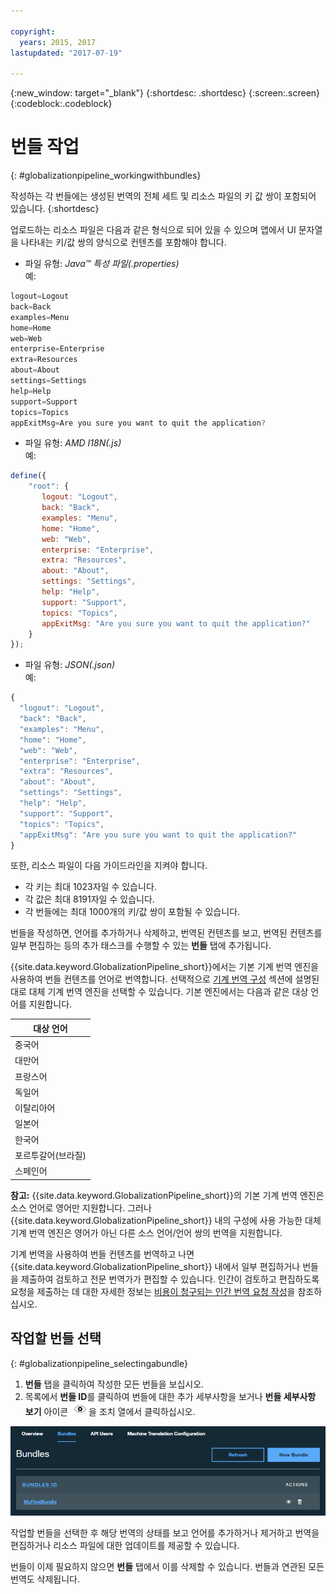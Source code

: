 ```yaml
---

copyright:
  years: 2015, 2017
lastupdated: "2017-07-19"

---
```


{:new_window: target="_blank"}
{:shortdesc: .shortdesc}
{:screen:.screen}
{:codeblock:.codeblock}


# 번들 작업
{: #globalizationpipeline_workingwithbundles}

작성하는 각 번들에는 생성된 번역의 전체 세트 및 리소스 파일의 키 값 쌍이 포함되어 있습니다.
{:shortdesc}

업로드하는 리소스 파일은 다음과 같은 형식으로 되어 있을 수 있으며 앱에서 UI 문자열을 나타내는 키/값 쌍의 양식으로 컨텐츠를 포함해야 합니다.


* 파일 유형: *Java™ 특성 파일(.properties)*<br>
예:
```js
logout=Logout 
back=Back 
examples=Menu 
home=Home 
web=Web 
enterprise=Enterprise 
extra=Resources 
about=About 
settings=Settings 
help=Help 
support=Support 
topics=Topics 
appExitMsg=Are you sure you want to quit the application?
```
* 파일 유형: *AMD I18N(.js)*<br>
예:
```js
define({
    "root": {
       logout: "Logout",
       back: "Back",
       examples: "Menu",
       home: "Home",
       web: "Web",
       enterprise: "Enterprise",
       extra: "Resources",
       about: "About",
       settings: "Settings",
       help: "Help",
       support: "Support",
       topics: "Topics",
       appExitMsg: "Are you sure you want to quit the application?"
    }
});
``` 
* 파일 유형: *JSON(.json)*<br>
예:
```js
{
  "logout": "Logout",
  "back": "Back",
  "examples": "Menu",
  "home": "Home",
  "web": "Web",
  "enterprise": "Enterprise",
  "extra": "Resources",
  "about": "About",
  "settings": "Settings",
  "help": "Help",
  "support": "Support",
  "topics": "Topics",
  "appExitMsg": "Are you sure you want to quit the application?"
}
``` 

또한, 리소스 파일이 다음 가이드라인을 지켜야 합니다.
* 각 키는 최대 1023자일 수 있습니다.
* 각 값은 최대 8191자일 수 있습니다.
* 각 번들에는 최대 1000개의 키/값 쌍이 포함될 수 있습니다.

번들을 작성하면, 언어를 추가하거나 삭제하고, 번역된 컨텐츠를 보고, 번역된 컨텐츠를 일부 편집하는 등의 추가 태스크를 수행할 수 있는 **번들** 탭에 추가됩니다.  

{{site.data.keyword.GlobalizationPipeline_short}}에서는 기본 기계 번역 엔진을 사용하여 번들 컨텐츠를 언어로 번역합니다. 선택적으로 [기계 번역 구성](managetranslations.html#machineconfig) 섹션에 설명된 대로 대체 기계 번역 엔진을 선택할 수 있습니다. 기본 엔진에서는 다음과 같은 대상 언어를 지원합니다.

<table>
<thead>
<tr>
<th>대상 언어</th>
</tr>
</thead>
<tbody>
<tr>
<td>중국어</td>
</tr>
<tr>
<td>대만어</td>
</tr>
<tr>
<td>프랑스어</td>
</tr>
<tr>
<td>독일어</td>
</tr>
<tr>
<td>이탈리아어</td>
</tr>
<tr>
<td>일본어</td>
</tr>
<tr>
<td>한국어</td>
</tr>
<tr>
<td>포르투갈어(브라질)</td>
</tr>
<tr>
<td>스페인어</td>
</tr>
</tbody>
</table>

**참고:** {{site.data.keyword.GlobalizationPipeline_short}}의 기본 기계 번역 엔진은 소스 언어로 영어만 지원합니다. 그러나 {{site.data.keyword.GlobalizationPipeline_short}} 내의 구성에 사용 가능한 대체 기계 번역 엔진은 영어가 아닌 다른 소스 언어/언어 쌍의 번역을 지원합니다.

기계 번역을 사용하여 번들 컨텐츠를 번역하고 나면 {{site.data.keyword.GlobalizationPipeline_short}} 내에서 일부 편집하거나 번들을 제출하여 검토하고 전문 번역가가 편집할 수 있습니다. 인간이 검토하고 편집하도록 요청을 제출하는 데 대한 자세한 정보는 [비용이 청구되는 인간 번역 요청 작성](managetranslations.html#humantranslation)을 참조하십시오. 




## 작업할 번들 선택
{: #globalizationpipeline_selectingabundle}

1. **번들** 탭을 클릭하여 작성한 모든 번들을 보십시오.
2. 목록에서 **번들 ID**를 클릭하여 번들에 대한 추가 세부사항을 보거나 **번들 세부사항 보기** 아이콘 ![번들 세부사항 아이콘 보기를 선택하여 번들을 열고 해당 번역으로 작업](images/viewProjectDetailIcon.png)을 조치 열에서 클릭하십시오.

![번들 탭에서 사용 가능한 모든 번들을 보십시오.](images/translationBundles.png)

작업할 번들을 선택한 후 해당 번역의 상태를 보고 언어를 추가하거나 제거하고 번역을 편집하거나 리소스 파일에 대한 업데이트를 제공할 수 있습니다.

번들이 이제 필요하지 않으면 **번들** 탭에서 이를 삭제할 수 있습니다. 번들과 연관된 모든 번역도 삭제됩니다.


